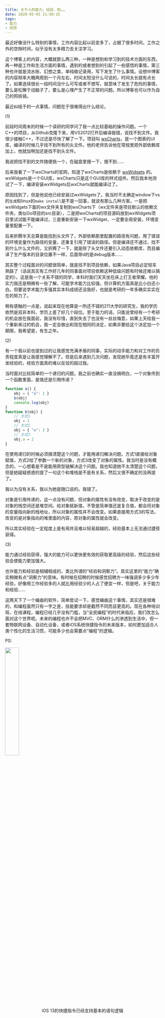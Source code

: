 ```yaml
---
title: 关于人的能力，经验，和……
date: 2020-05-03 21:50:15
tags: 
- 能力
- 经验
---
```


最近好像没什么特别的事情，工作内容比起以前变多了，占据了很多时间，工作之外的空隙时间，似乎没有太多精力去关注学习。

这个博客上的内容，大概就那么两三种，一种是想到和学习到的技术方面的东西，再一种是工作和生活方面的事情，遇到的或者想到的引起了一些感悟的事情，第三种也许就是流水账、幻想之类，单纯做记录用，写下发生了什么事情。设想中博客的内容频率大概两周到一个月左右，时间太短没什么可说的，时间太长就有点长了。如果连续很长一段时间没什么可写或者不想写，就意味了发生了危险的事情，要么是松懈于动脑子了，要么是心理产生了不正常的问题。所以博客也可以作为自己的照妖镜。

最近纠结于的一点事情，问题在于很难得出什么结论。

(1)

前段时间周末的时候一个读研的同学问了我一点比较基础的操作问题。一个C++的项目，从Github克隆下来，用VS2012打开后编译报错，说找不到文件。我很少接触C++，不过还是尽快了解了一下。项目叫 [wxCharts](https://www.wxishiko.com/wxCharts/)，是一个图表的UI库，编译的时候几乎找不到所有的头文件。他的老师告诉他在常规里把外部依赖库加上，他就加啊加还是找不到头文件。

我说把找不到的文件随便挑一个，在磁盘里搜一下，搜不到……

后来我看了一下wxCharts的官网，知道了wxCharts是依赖于 [wxWidgets](https://www.wxwidgets.org/) 的。wxWidgets是一个GUI库，wxCharts只是这个GUI库的样式组件。然后我本地测试了一下，编译安装wxWidgets后wxCharts就能编译过了。

原因找到了，但是他说他已经安装过wxWidgets了。我当时不太确定window下vs的`生成`和linux的`make install`是不是一回事，就说有那么几种方案，一是把wxWidgets下面的wx文件夹复制到wxCharts下（wx文件夹是项目默认的依赖文件夹，类似Go项目的src目录），二是把wxCharts的项目源码放到wxWidgets项目里试试能不能编译过，三是重新安装一下wxWidget，一定要全局安装，环境变量里配置一下。

后来折腾半天总算是能找到头文件了，外部依赖那里配置的路径有问题，用了错误的环境变量作为路径的变量，还重复引用了错误的路径。但是编译还不通过，找不到什么什么文件的，又折腾了一下，就是除了头文件还要引入动态依赖库，而且编译了生产版本的目录位置不一样，后面带d的是debug版本……

其实整个过程面对的问题很简单，就是找不到项目依赖，如果Java项目必定轻车熟路了（话说其实有工作好几年的同事面对项目依赖这种低级问题有时候还难以搞定的）。这是我一个关系不错的同学，本科时我们天天坐在床上打王者荣耀。他的实力我还是稍微有一些了解，可能学术能力比较强，但计算机方面真是比小白还小白。但要说学术能力多强其实本科成绩还没我好，也就是考研的一年多确实实实在在的努力了。

稍有感触的一点是，说起来现在他算是一所还不错的211大学的研究生，我的学历依然是双非本科，学历上差了好几个段位。至于能力的话，只能说曾经有一个考研的机会放在我面前，我没有珍惜，直到失去了也没有一丝丝悔意，如果上天给我一个重新来过的机会，我一定会做出和现在相同的决定，如果非要给这个决定加一个期限，我希望是，有生之年。

(2)

有一个我以前也提到过的让我感觉充满矛盾的同事，实际的动手能力和对工作的负责程度真是让我感觉理解不了。但是后来遇到几次问题，发现她毕竟还是有丰富开发经验的，经验方面真的难以反驳的超过我。

当时面对比较简单的一个递归的问题。我之前也确实一直没搞明白，一个对象传到一个函数里面，是值还是引用传递？

```JavaScript
function a() {
    obj = { "a": 1 }
    b(obj)
    console.log(obj)
}
function b(obj) {
    // 方式1
    obj = 1
    // 方式2
    obj = { "a": 2 }
    // 方式3
    obj.a = 2
}
```

在使用递归的时候必须搞清楚这个问题，才能用递归解决问题。方式1直接给对象赋值，方式2给了参数一个新的对象，方式3改变了对象的属性。我当时是没有概念的，一心想着是不是能用原型链解决这个问题。我也知道她不太清楚这个问题，但是她疑疑惑惑的提了一句这个和堆栈是不是有关系，然后又很不确定的没再提了。

我以为没有关系，我以为她是随口说的。我错了。

对象是引用传递的，这一点没有问题，但对象的属性有没有改变，取决于改变的是对象的栈空间还是堆空间。给对象赋新值，不管是简单值还是复合值，都会将对象的变量指向新的栈地址，所以对象的属性并不会改变。如果直接用方式3的写法，改变的是对象指向的堆里面的内容，原对象的属性就会改变。

所以其实经验在一定程度上是有用并且难以轻易超越的，经验基本上无法通过捷径获得。

(3)

能力通过经验获得，强大的能力可以更快更有效的获取更高级的经验，然后这些经验会使能力更加强大。

也许能力和经验是相辅相成的，类比所谓的“经验和洞察力”。其实这里的“能力”确实稍微有点“洞察力”的意味。有时候在招聘的时候感觉招聘方一味强调多少多少年经验，好像用工作经验多的人就比用经验少的人占了便宜一样，但是吧，关于能力和经验……

这两天下了一个编曲的软件，简单尝试一下，感觉编曲这个事情，其实还是很难的，和编程虽然只有一字之差，技能要求却是截然不同而且更高的。现在各种培训班、在线课程，编程已经几乎没有门槛，当“全民编程”的时代来临后，我们改怎么面对这个世界呢。未来的编程也许不会把MVC、ORM什么的渗透到生活中，但一套物联网设备、自动化设备，或者iOS系统快捷指令的未来版本，如何更加适合人类个性化的生活习惯，可能多少也会需要点“编程”的逻辑。

PS:

<img src="chortcut.png" width="30%" />

<center>iOS 13的快捷指令已经支持基本的语句逻辑</center>

